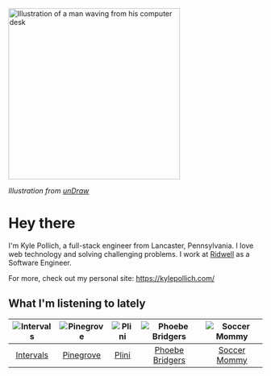 <img src="https://user-images.githubusercontent.com/6766512/87306713-6f79d900-c4e6-11ea-989a-3242cbfc50c2.png" alt="Illustration of a man waving from his computer desk" height="340" />

_Illustration from [unDraw](https://undraw.co/)_

# Hey there

I'm Kyle Pollich, a full-stack engineer from Lancaster, Pennsylvania. I love web technology and solving challenging problems.
I work at [Ridwell](https://www.ridwell.com/) as a Software Engineer.

For more, check out my personal site: https://kylepollich.com/

## What I'm listening to lately

<!-- begin artists -->
  |![Intervals](https://i.scdn.co/image/91ae86d5e7098fc8c291daed8c90b225aab30155)|![Pinegrove](https://i.scdn.co/image/cbed180a43a152df83d00d04bec789ca4c62ea7c)|![Plini](https://i.scdn.co/image/835ff128ddd8d8f29e07048ff191ca0b0ef685b3)|![Phoebe Bridgers](https://i.scdn.co/image/3b6a427f0c54c0d116c433462ae1dd48474643d0)|![Soccer Mommy](https://i.scdn.co/image/9324cde19ea8868622ce1ac256849874b4deb5bc)|
  |:---:|:---:|:---:|:---:|:---:|
  |[Intervals](https://open.spotify.com/artist/0xpJGyjbEzkWSNfcf2tcMl)|[Pinegrove](https://open.spotify.com/artist/2gbT6GPXMis0OAkZbEQCYB)|[Plini](https://open.spotify.com/artist/3Gs10XJ4S4OEFrMRqZJcic)|[Phoebe Bridgers](https://open.spotify.com/artist/1r1uxoy19fzMxunt3ONAkG)|[Soccer Mommy](https://open.spotify.com/artist/4wXchxfTTggLtzkoUhO86Q)|
<!-- end artists -->
